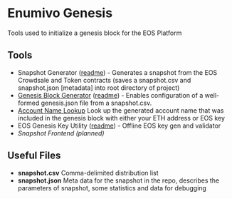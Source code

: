 # Enumivo Genesis

Tools used to initialize a genesis block for the EOS Platform

## Tools

- Snapshot Generator ([readme](https://github.com/enumivo/genesis/tree/master/tools/snapshot)) - Generates a snapshot from the EOS Crowdsale and Token contracts (saves a snapshot.csv and snapshot.json [metadata] into root directory of project)
- [Genesis Block Generator](https://eosio.github.io/genesis/) ([readme](https://github.com/enumivo/genesis/tree/master/tools/genesis)) - Enables configuration of a well-formed genesis.json file from a snapshot.csv. 
- [Account Name Lookup](https://eosio.github.io/genesis/tools/account-name/index.html) Look up the generated account name that was included in the genesis block with either your ETH address or EOS key
- EOS Genesis Key Utility ([readme](https://github.com/enumivo/genesis/tree/master/tools/keys)) - Offline EOS key gen and validator
- _Snapshot Frontend (planned)_

## Useful Files
- **snapshot.csv** Comma-delimited distribution list
- **snapshot.json** Meta data for the snapshot in the repo, describes the parameters of snapshot, some statistics and data for debugging
